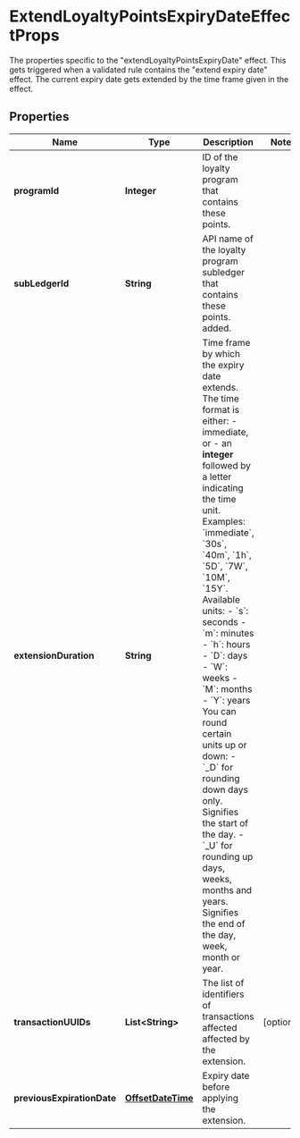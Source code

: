 

# ExtendLoyaltyPointsExpiryDateEffectProps

The properties specific to the \"extendLoyaltyPointsExpiryDate\" effect. This gets triggered when a validated rule contains the \"extend expiry date\" effect. The current expiry date gets extended by the time frame given in the effect. 
## Properties

Name | Type | Description | Notes
------------ | ------------- | ------------- | -------------
**programId** | **Integer** | ID of the loyalty program that contains these points. | 
**subLedgerId** | **String** | API name of the loyalty program subledger that contains these points. added. | 
**extensionDuration** | **String** | Time frame by which the expiry date extends.  The time format is either: - immediate, or - an **integer** followed by a letter indicating the time unit.  Examples: &#x60;immediate&#x60;, &#x60;30s&#x60;, &#x60;40m&#x60;, &#x60;1h&#x60;, &#x60;5D&#x60;, &#x60;7W&#x60;, &#x60;10M&#x60;, &#x60;15Y&#x60;.  Available units:  - &#x60;s&#x60;: seconds - &#x60;m&#x60;: minutes - &#x60;h&#x60;: hours - &#x60;D&#x60;: days - &#x60;W&#x60;: weeks - &#x60;M&#x60;: months - &#x60;Y&#x60;: years  You can round certain units up or down: - &#x60;_D&#x60; for rounding down days only. Signifies the start of the day. - &#x60;_U&#x60; for rounding up days, weeks, months and years. Signifies the end of the day, week, month or year.  | 
**transactionUUIDs** | **List&lt;String&gt;** | The list of identifiers of transactions affected affected by the extension. |  [optional]
**previousExpirationDate** | [**OffsetDateTime**](OffsetDateTime.md) | Expiry date before applying the extension. | 



